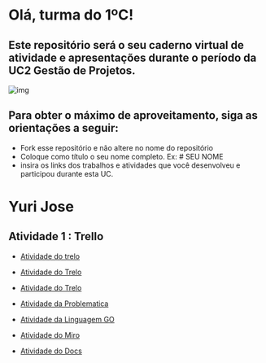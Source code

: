 # Olá, turma do 1ºC! 
## Este repositório será o seu caderno virtual de atividade e apresentações durante o período da UC2 Gestão de Projetos. 

![img](https://blog.acelerato.com/wp-content/uploads/2020/08/5-beneficios-da-gesta%CC%83o-de-projetos-para-a-sua-empresa-1200x640.png)

## Para obter o máximo de aproveitamento, siga as orientações a seguir:

- Fork esse repositório e não altere no nome do repositório
- Coloque como título o seu nome completo. Ex: # SEU NOME
- insira os links dos trabalhos e atividades que você desenvolveu e participou durante esta UC.

# Yuri Jose

## Atividade 1 : Trello 

- [Atividade do trelo](https://trello.com/invite/b/QsYz0AdR/ATTIbe86f40dc774a5258fbeef4cd2b753ddED274CD9/analise-swot)

- [Atividade do Trelo](https://trello.com/invite/b/5enRkCmQ/ATTI4d115a4059609cfc6ef6b3b3846268d96B6C38BD/gerenciamento-de-entregas-para-1c)

- [Atividade do Trelo](https://trello.com/invite/b/2BRJyv7j/ATTI5658f792b5414e498401c65ab67bec537FAB1029/projeto-pessoal)

- [Atividade da Problematica](https://www.canva.com/design/DAGCfvKibA4/OlvxCvUgIoPQpSIN0uqHGQ/edit?utm_content=DAGCfvKibA4&utm_campaign=designshare&utm_medium=link2&utm_source=sharebutton)

- [Atividade da Linguagem GO](https://www.canva.com/design/DAGEjaXxHqU/f4kD7Ghe-EfPqTGlCe5M9g/edit?utm_content=DAGEjaXxHqU&utm_campaign=designshare&utm_medium=link2&utm_source=sharebutton)

- [Atividade do Miro](https://miro.com/welcomeonboard/WVNPM25VbjRsWDFJaGd4bjhyT2pFclFqVGdjaGxIaXpqcWxjS2U2Y2ZVY2dmS01XS01GQk1ScURCdktuU3ZycXwzNDU4NzY0NTg4OTkyODU4NTk2fDI=?share_link_id=399305953656)

- [Atividade do Docs](https://docs.google.com/document/d/1YrNIKXmeYYK6bw4iOGxsO4OLdsLWqpvU4E7v0BKzcNs/edit?usp=sharing)
